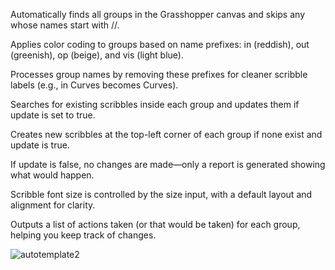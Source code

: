 Automatically finds all groups in the Grasshopper canvas and skips any whose names start with //.

Applies color coding to groups based on name prefixes: in (reddish), out (greenish), op (beige), and vis (light blue).

Processes group names by removing these prefixes for cleaner scribble labels (e.g., in Curves becomes Curves).

Searches for existing scribbles inside each group and updates them if update is set to true.

Creates new scribbles at the top-left corner of each group if none exist and update is true.

If update is false, no changes are made—only a report is generated showing what would happen.

Scribble font size is controlled by the size input, with a default layout and alignment for clarity.

Outputs a list of actions taken (or that would be taken) for each group, helping you keep track of changes.


![autotemplate2](https://github.com/user-attachments/assets/34b1fa79-9e10-4a00-9088-c2f5741e8fe9)
